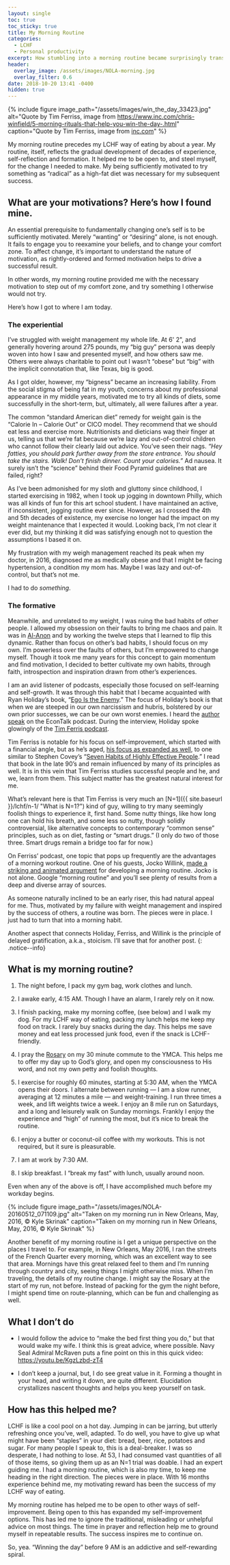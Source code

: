 ```yaml
---
layout: single
toc: true
toc_sticky: true
title: My Morning Routine
categories:
  - LCHF
  - Personal productivity
excerpt: How stumbling into a morning routine became surprisingly transformative and motivational
header:
  overlay_image: /assets/images/NOLA-morning.jpg
  overlay_filter: 0.6
date: 2018-10-20 13:41 -0400
hidden: true
---
```


{% include figure image_path="/assets/images/win_the_day_33423.jpg" alt="Quote by Tim Ferriss, image from https://www.inc.com/chris-winfield/5-morning-rituals-that-help-you-win-the-day-.html" caption="Quote by Tim Ferriss, image from <a href='https://www.inc.com/chris-winfield/5-morning-rituals-that-help-you-win-the-day-.html'>inc.com</a>" %}

My morning routine precedes my LCHF way of eating by about a year. My routine, itself, reflects the gradual development of decades of experience, self-reflection and formation. It helped me to be open to, and steel myself, for the change I needed to make. My being sufficiently motivated to try something as “radical” as a high-fat diet was necessary for my subsequent success.

## What are your motivations? Here’s how I found mine.

An essential prerequisite to fundamentally changing one’s self is to be sufficiently motivated. Merely “wanting” or “desiring” alone, is not enough. It fails to engage you to reexamine your beliefs, and to change your comfort zone. To affect change, it’s important to understand the nature of motivation, as rightly-ordered and formed motivation helps to drive a successful result.

In other words, my morning routine provided me with the necessary motivation to step out of my comfort zone, and try something I otherwise would not try.  

Here’s how I got to where I am today.

### The experiential

I’ve struggled with weight management my whole life. At 6' 2", and generally hovering around 275 pounds, my “big guy” persona was deeply woven into how I saw and presented myself, and how others saw me. Others were always charitable to point out I wasn’t “obese” but “big” with the implicit connotation that, like Texas, big is good.

As I got older, however, my “bigness” became an increasing liability. From the social stigma of being fat in my youth, concerns about my professional appearance in my middle years, motivated me to try all kinds of diets, some successfully in the short-term, but, ultimately, all were failures after a year.

The common “standard American diet” remedy for weight gain is the “Calorie In – Calorie Out” or CICO model. They recommend that we should eat less and exercise more. Nutritionists and dieticians wag their finger at us, telling us that we’re fat because we’re lazy and out-of-control children who cannot follow their clearly laid out advice. You’ve seen their nags. *“Hey fatties, you should park further away from the store entrance. You should take the stairs. Walk! Don’t finish dinner. Count your calories.”* Ad nausea. It surely isn’t the “science” behind their Food Pyramid guidelines that are failed, right? 

As I’ve been admonished for my sloth and gluttony since childhood, I started exercising in 1982, when I took up jogging in downtown Philly, which was all kinds of fun for this art school student. I have maintained an active, if inconsistent, jogging routine ever since. However, as I crossed the 4th and 5th decades of existence, my exercise no longer had the impact on my weight maintenance that I expected it would. Looking back, I’m not clear it ever did, but my thinking it did was satisfying enough not to question the assumptions I based it on.

My frustration with my weigh management reached its peak when my doctor, in 2016, diagnosed me as medically obese and that I might be facing hypertension, a condition my mom has. Maybe I was lazy and out-of-control, but that’s not me.

I had to do *something*.

### The formative

Meanwhile, and unrelated to my weight, I was ruing the bad habits of other people. I allowed my obsession on their faults to bring me chaos and pain. It was in [Al-Anon](https://al-anon.org/for-members/the-legacies/the-twelve-steps/) and by working the twelve steps that I learned to flip this dynamic. Rather than focus on other’s bad habits, I should focus on my own. I’m powerless over the faults of others, but I’m empowered to change myself. Though it took me many years for this concept to gain momentum and find motivation, I decided to better cultivate my own habits, through faith, introspection and inspiration drawn from other’s experiences.

I am an avid listener of podcasts, especially those focused on self-learning and self-growth. It was through this habit that I became acquainted with Ryan Holiday’s book, “[Ego Is the Enemy](https://egoistheenemy.com/).” The focus of Holiday’s book is that when we are steeped in our own narcissism and hubris, bolstered by our own prior successes, we can be our own worst enemies. I heard the [author speak](https://www.econtalk.org/ryan-holiday-on-ego-is-the-enemy/) on the EconTalk podcast. During the interview, Holiday spoke glowingly of the [Tim Ferris podcast](https://tim.blog/).

Tim Ferriss is notable for his focus on self-improvement, which started with a financial angle, but as he’s aged, [his focus as expanded as well](https://www.cnbc.com/2018/01/08/tools-of-titans-author-tim-ferriss-on-his-morning-routine.html), to one similar to Stephen Covey’s “[Seven Habits of Highly Effective People](https://www.franklincovey.com/the-7-habits.html).” I read that book in the late 90’s and remain influenced by many of its principles as well. It is in this vein that Tim Ferriss studies successful people and he, and we, learn from them. This subject matter has the greatest natural interest for me.

What’s relevant here is that Tim Ferriss is very much an [N=1]({{ site.baseurl }}/lchf/n-1/ "What is N=1?") kind of guy, willing to try many seemingly foolish things to experience it, first hand. Some nutty things, like how long one can hold his breath, and some less so nutty, though solidly controversial, like alternative concepts to contemporary “common sense” principles, such as on diet, fasting or “smart drugs.” (I only do two of those three. Smart drugs remain a bridge too far for now.)

On Ferriss’ podcast, one topic that pops up frequently are the advantages of a morning workout routine. One of his guests, Jocko Willink, [made a striking and animated argument](https://tim.blog/2017/10/20/discipline-equals-freedom/) for developing a morning routine. Jocko is not alone. Google “morning routine” and you’ll see plenty of results from a deep and diverse array of sources.

As someone naturally inclined to be an early riser, this had natural appeal for me. Thus, motivated by my failure with weight management and inspired by the success of others, a routine was born. The pieces were in place. I just had to turn that into a morning habit.

Another aspect that connects Holiday, Ferriss, and Willink is the principle of delayed gratification, a.k.a., stoicism. I’ll save that for another post.
{: .notice--info}

What is my morning routine?
---------------------------

1.  The night before, I pack my gym bag, work clothes and lunch.

2.  I awake early, 4:15 AM. Though I have an alarm, I rarely rely on it now.

3.  I finish packing, make my morning coffee, (see below) and I walk my dog. For my LCHF way of eating, packing my lunch helps me keep my food on track. I rarely buy snacks during the day. This helps me save money and eat less processed junk food, even if the snack is LCHF-friendly.

4.  I pray the [Rosary](https://www.usccb.org/prayer-and-worship/prayers-and-devotions/rosaries/how-to-pray-the-rosary.cfm) on my 30 minute commute to the YMCA. This helps me to offer my day up to God’s glory, and open my consciousness to His word, and not my own petty and foolish thoughts.

5.  I exercise for roughly 60 minutes, starting at 5:30 AM, when the YMCA opens their doors. I alternate between running — I am a slow runner, averaging at 12 minutes a mile — and weight-training. I run three times a week, and lift weights twice a week. I enjoy an 8 mile run on Saturdays, and a long and leisurely walk on Sunday mornings. Frankly I enjoy the experience and “high” of running the most, but it’s nice to break the routine.

6.  I enjoy a butter or coconut-oil coffee with my workouts. This is not required, but it sure is pleasurable.

7.  I am at work by 7:30 AM.

8.  I skip breakfast. I “break my fast” with lunch, usually around noon.

Even when any of the above is off, I have accomplished much before my workday begins.

{% include figure image_path="/assets/images/NOLA-20160512_071109.jpg" alt="Taken on my morning run in New Orleans, May, 2016, © Kyle Skrinak" caption="Taken on my morning run in New Orleans, May, 2016, © Kyle Skrinak" %}

Another benefit of my morning routine is I get a unique perspective on the places I travel to. For example, in New Orleans, May 2016, I ran the streets of the French Quarter every morning, which was an excellent way to see that area. Mornings have this great relaxed feel to them and I’m running through country and city, seeing things I might otherwise miss. When I’m traveling, the details of my routine change. I might say the Rosary at the start of my run, not before. Instead of packing for the gym the night before, I might spend time on route-planning, which can be fun and challenging as well.

What I don’t do
---------------

* I would follow the advice to “make the bed first thing you do,” but that would wake my wife. I think this is great advice, where possible. Navy Seal Admiral McRaven puts a fine point on this in this quick video: <https://youtu.be/KgzLzbd-zT4>

* I don’t keep a journal, but, I do see great value in it. Forming a thought in your head, and writing it down, are quite different. Elucidation crystallizes nascent thoughts and helps you keep yourself on task.

How has this helped me?
-----------------------

LCHF is like a cool pool on a hot day. Jumping in can be jarring, but utterly refreshing once you’ve, well, adapted. To do well, you have to give up what might have been “staples” in your diet: bread, beer, rice, potatoes and sugar. For many people I speak to, this is a deal-breaker. I was so desperate, I had nothing to lose. At 53, I had consumed vast quantities of all of those items, so giving them up as an N=1 trial was doable. I had an expert guiding me. I had a morning routine, which is also my time, to keep me heading in the right direction. The pieces were in place. With 16 months experience behind me, my motivating reward has been the success of my LCHF way of eating.

My morning routine has helped me to be open to other ways of self-improvement.  Being open to this has expanded my self-improvement options. This has led me to ignore the traditional, misleading or unhelpful advice on most things. The time in prayer and reflection help me to ground myself in repeatable results. The success inspires me to continue on. 

So, yea. “Winning the day” before 9 AM is an addictive and self-rewarding spiral.
